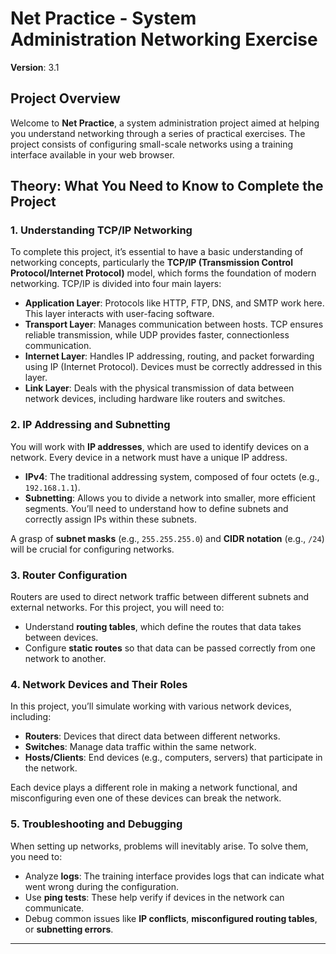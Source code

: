 # Net Practice - System Administration Networking Exercise

**Version**: 3.1

## Project Overview

Welcome to **Net Practice**, a system administration project aimed at helping you understand networking through a series of practical exercises. The project consists of configuring small-scale networks using a training interface available in your web browser.

## Theory: What You Need to Know to Complete the Project

### 1. Understanding TCP/IP Networking

To complete this project, it’s essential to have a basic understanding of networking concepts, particularly the **TCP/IP (Transmission Control Protocol/Internet Protocol)** model, which forms the foundation of modern networking. TCP/IP is divided into four main layers:

- **Application Layer**: Protocols like HTTP, FTP, DNS, and SMTP work here. This layer interacts with user-facing software.
- **Transport Layer**: Manages communication between hosts. TCP ensures reliable transmission, while UDP provides faster, connectionless communication.
- **Internet Layer**: Handles IP addressing, routing, and packet forwarding using IP (Internet Protocol). Devices must be correctly addressed in this layer.
- **Link Layer**: Deals with the physical transmission of data between network devices, including hardware like routers and switches.

### 2. IP Addressing and Subnetting

You will work with **IP addresses**, which are used to identify devices on a network. Every device in a network must have a unique IP address.

- **IPv4**: The traditional addressing system, composed of four octets (e.g., `192.168.1.1`).
- **Subnetting**: Allows you to divide a network into smaller, more efficient segments. You’ll need to understand how to define subnets and correctly assign IPs within these subnets.

A grasp of **subnet masks** (e.g., `255.255.255.0`) and **CIDR notation** (e.g., `/24`) will be crucial for configuring networks.

### 3. Router Configuration

Routers are used to direct network traffic between different subnets and external networks. For this project, you will need to:

- Understand **routing tables**, which define the routes that data takes between devices.
- Configure **static routes** so that data can be passed correctly from one network to another.

### 4. Network Devices and Their Roles

In this project, you’ll simulate working with various network devices, including:

- **Routers**: Devices that direct data between different networks.
- **Switches**: Manage data traffic within the same network.
- **Hosts/Clients**: End devices (e.g., computers, servers) that participate in the network.

Each device plays a different role in making a network functional, and misconfiguring even one of these devices can break the network.

### 5. Troubleshooting and Debugging

When setting up networks, problems will inevitably arise. To solve them, you need to:

- Analyze **logs**: The training interface provides logs that can indicate what went wrong during the configuration.
- Use **ping tests**: These help verify if devices in the network can communicate.
- Debug common issues like **IP conflicts**, **misconfigured routing tables**, or **subnetting errors**.

---
